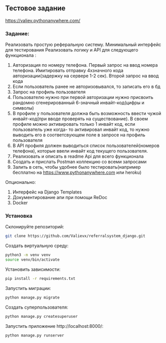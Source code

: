 ## Тестовое задание 
https://valiev.pythonanywhere.com/

### Задание:
Реализовать простую реферальную систему. Минимальный интерфейс для
тестирования
Реализовать логику и API для следующего
функционала :

1) Авторизация по номеру телефона. Первый запрос на ввод номера
телефона. Имитировать отправку 4хзначного кода авторизации(задержку
на сервере 1-2 сек). Второй запрос на ввод кода
2) Если пользователь ранее не авторизовывался, то записать его в бд
3) Запрос на профиль пользователя
4) Пользователю нужно при первой авторизации нужно присвоить
рандомно сгенерированный 6-значный инвайт-код(цифры и символы)
5) В профиле у пользователя должна быть возможность ввести чужой
инвайт-код(при вводе проверять на существование). В своем профиле
можно активировать только 1 инвайт код, если пользователь уже когда-
то активировал инвайт код, то нужно выводить его в соответсвующем
поле в запросе на профиль пользователя
6) В API профиля должен выводиться список пользователей(номеров
телефона), которые ввели инвайт код текущего пользователя.
7) Реализовать и описать в readme Api для всего функционала
8) Создать и прислать Postman коллекцию со всеми запросами
9) Залить в сеть, чтобы удобнее было тестировать(например бесплатно на
https://www.pythonanywhere.com или heroku)

Опционально:
1) Интерфейс на Django Templates
2) Документирование апи при помощи ReDoc
3) Docker

### Установка
Склонируйте репозиторий:
``` bash
git clone https://github.com/Valievx/referralsystem_django.git
```
  
Создать виртуальную среду:
``` bash
python3 -m venv venv
source venv/bin/activate
```

Установить зависимости:
```bash
pip install -r requirements.txt
```

Запустить миграции:
``` bash
python manage.py migrate
```
    
Создать суперпользователя:
``` bash
python manage.py createsuperuser
```

Запустить приложение http://localhost:8000/:
``` bash
python manage.py runserver
```